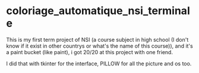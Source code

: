 # coloriage_automatique_nsi_terminale
This is my first term project of NSI (a course subject in high school (I don't know if it exist in other countrys or what's the name of this course)), and it's a paint bucket (like paint), i got 20/20 at this project with one friend.

I did that with tkinter for the interface, PILLOW for all the picture and os too.
